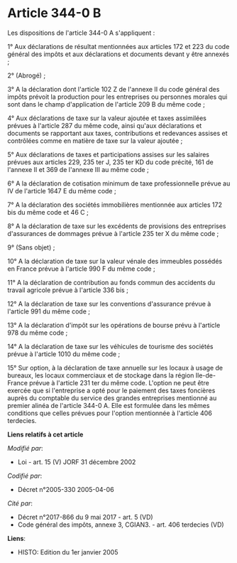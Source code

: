 # Article 344-0 B

Les dispositions de l'article 344-0 A s'appliquent :

1° Aux déclarations de résultat mentionnées aux articles 172 et 223 du code général des impôts et aux déclarations et
documents devant y être annexés ;

2° (Abrogé) ;

3° A la déclaration dont l'article 102 Z de l'annexe II du code général des impôts prévoit la production pour les entreprises
ou personnes morales qui sont dans le champ d'application de l'article 209 B du même code ;

4° Aux déclarations de taxe sur la valeur ajoutée et taxes assimilées prévues à l'article 287 du même code, ainsi qu'aux
déclarations et documents se rapportant aux taxes, contributions et redevances assises et contrôlées comme en matière de taxe
sur la valeur ajoutée ;

5° Aux déclarations de taxes et participations assises sur les salaires prévues aux articles 229, 235 ter J, 235 ter KD du
code précité, 161 de l'annexe II et 369 de l'annexe III au même code ;

6° A la déclaration de cotisation minimum de taxe professionnelle prévue au IV de l'article 1647 E du même code ;

7° A la déclaration des sociétés immobilières mentionnée aux articles 172 bis du même code et 46 C ;

8° A la déclaration de taxe sur les excédents de provisions des entreprises d'assurances de dommages prévue à l'article 235
ter X du même code ;

9° (Sans objet) ;

10° A la déclaration de taxe sur la valeur vénale des immeubles possédés en France prévue à l'article 990 F du même code ;

11° A la déclaration de contribution au fonds commun des accidents du travail agricole prévue à l'article 336 bis ;

12° A la déclaration de taxe sur les conventions d'assurance prévue à l'article 991 du même code ;

13° A la déclaration d'impôt sur les opérations de bourse prévu à l'article 978 du même code ;

14° A la déclaration de taxe sur les véhicules de tourisme des sociétés prévue à l'article 1010 du même code ;

15° Sur option, à la déclaration de taxe annuelle sur les locaux à usage de bureaux, les locaux commerciaux et de stockage
dans la région Ile-de-France prévue à l'article 231 ter du même code. L'option ne peut être exercée que si l'entreprise a
opté pour le paiement des taxes foncières auprès du comptable du service des grandes entreprises mentionné au premier alinéa
de l'article 344-0 A. Elle est formulée dans les mêmes conditions que celles prévues pour l'option mentionnée à l'article 406
terdecies.

**Liens relatifs à cet article**

_Modifié par_:

  - Loi - art. 15 (V) JORF 31 décembre 2002

_Codifié par_:

  - Décret n°2005-330 2005-04-06

_Cité par_:

  - Décret n°2017-866 du 9 mai 2017 - art. 5 (VD)
  - Code général des impôts, annexe 3, CGIAN3. - art. 406 terdecies (VD)

**Liens**:

  - HISTO: Edition du 1er janvier 2005
